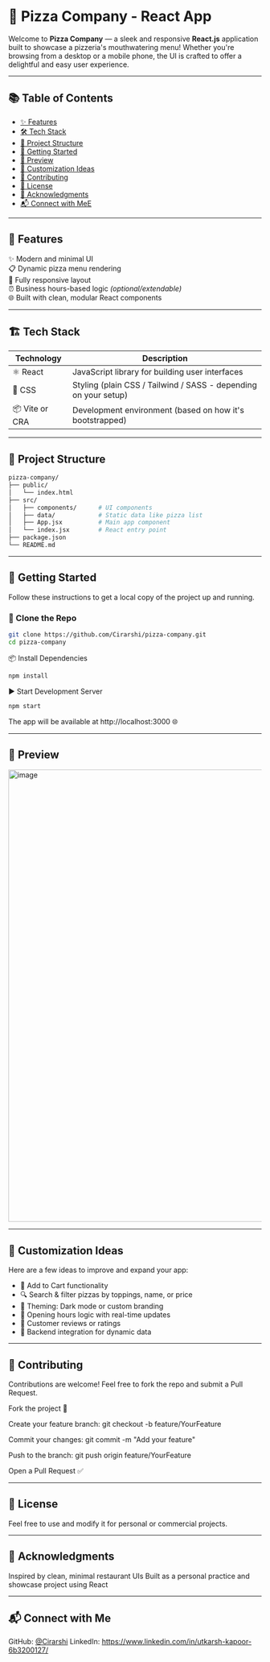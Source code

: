 # 🍕 Pizza Company - React App

Welcome to **Pizza Company** — a sleek and responsive **React.js** application built to showcase a pizzeria's mouthwatering menu! Whether you're browsing from a desktop or a mobile phone, the UI is crafted to offer a delightful and easy user experience.

---

## 📚 Table of Contents

- [✨ Features](#-features) 
- [🛠️ Tech Stack](#-tech-stack)  
- [📁 Project Structure](#-project-structure)  
- [🚀 Getting Started](#️-getting-started)
- [📸 Preview](#-preview)
- [🌟 Customization Ideas](#-customization-ideas)
- [🤝 Contributing](#-contributing)  
- [📄 License](#-license)  
- [🙏 Acknowledgments](#-acknowledgments)
- [📬 Connect with MeE](#-connect-with-me)

---

## 🧩 Features

✨ Modern and minimal UI  
📋 Dynamic pizza menu rendering  
📱 Fully responsive layout  
⏰ Business hours-based logic *(optional/extendable)*  
🌐 Built with clean, modular React components  

---

## 🏗️ Tech Stack

| Technology | Description |
|------------|-------------|
| ⚛️ React   | JavaScript library for building user interfaces |
| 🎨 CSS     | Styling (plain CSS / Tailwind / SASS - depending on your setup) |
| 📦 Vite or CRA | Development environment (based on how it's bootstrapped) |

---

## 📁 Project Structure

```bash
pizza-company/
├── public/
│   └── index.html
├── src/
│   ├── components/      # UI components
│   ├── data/            # Static data like pizza list
│   ├── App.jsx          # Main app component
│   └── index.jsx        # React entry point
├── package.json
└── README.md
```
---

## 🚀 Getting Started

Follow these instructions to get a local copy of the project up and running.

### 🔁 Clone the Repo

```bash
git clone https://github.com/Cirarshi/pizza-company.git
cd pizza-company
```

📦 Install Dependencies
```bash
npm install
```

▶️ Start Development Server
```bash
npm start
```

The app will be available at http://localhost:3000
 🌐

 ---

## 📸 Preview

<img width="1896" height="898" alt="image" src="https://github.com/user-attachments/assets/9a6432ac-3cfb-4ce2-9a14-db587aa72693" />

---

## 🌟 Customization Ideas

Here are a few ideas to improve and expand your app:

- 🛒 Add to Cart functionality
- 🔍 Search & filter pizzas by toppings, name, or price
- 🌈 Theming: Dark mode or custom branding
- 📆 Opening hours logic with real-time updates
- 💬 Customer reviews or ratings
- 🔌 Backend integration for dynamic data

---

## 🤝 Contributing

Contributions are welcome! Feel free to fork the repo and submit a Pull Request.

Fork the project 🍴

Create your feature branch: git checkout -b feature/YourFeature

Commit your changes: git commit -m "Add your feature"

Push to the branch: git push origin feature/YourFeature

Open a Pull Request ✅

---

## 📄 License
Feel free to use and modify it for personal or commercial projects.

---

## 🙌 Acknowledgments
Inspired by clean, minimal restaurant UIs
Built as a personal practice and showcase project using React

---

## 📬 Connect with Me
GitHub: [@Cirarshi](https://github.com/Cirarshi)
LinkedIn: https://www.linkedin.com/in/utkarsh-kapoor-6b3200127/

